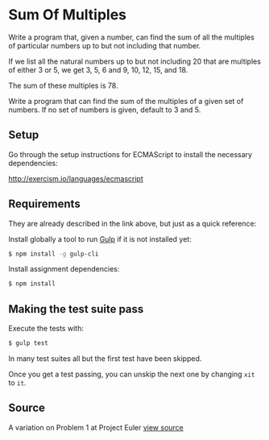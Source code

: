 # Sum Of Multiples

Write a program that, given a number, can find the sum of all the multiples of particular numbers up to but not including that number.

If we list all the natural numbers up to but not including 20 that are
multiples of either 3 or 5, we get 3, 5, 6 and 9, 10, 12, 15, and 18.

The sum of these multiples is 78.

Write a program that can find the sum of the multiples of a given set of
numbers. If no set of numbers is given, default to 3 and 5.

## Setup

Go through the setup instructions for ECMAScript to
install the necessary dependencies:

http://exercism.io/languages/ecmascript

## Requirements

They are already described in the link above, but just as a
quick reference:

Install globally a tool to run [Gulp](http://gulpjs.com) if
it is not installed yet:

```bash
$ npm install -g gulp-cli
```

Install assignment dependencies:

```bash
$ npm install
```

## Making the test suite pass

Execute the tests with:

```bash
$ gulp test
```

In many test suites all but the first test have been skipped.

Once you get a test passing, you can unskip the next one by
changing `xit` to `it`.


## Source

A variation on Problem 1 at Project Euler [view source](http://projecteuler.net/problem=1)
